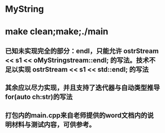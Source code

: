 # MyString
# make clean;make;./main
## 已知未实现完全的部分：endl，只能允许 ostrStream << s1 << oMyStringstream::endl; 的写法。技术不足以实现 ostrStream << s1 << std::endl; 的写法
## 其余应以尽力实现，并且支持了迭代器与自动类型推导for(auto ch:str)的写法
## 打包内的main.cpp来自老师提供的word文档内的说明材料与测试内容，可供参考。